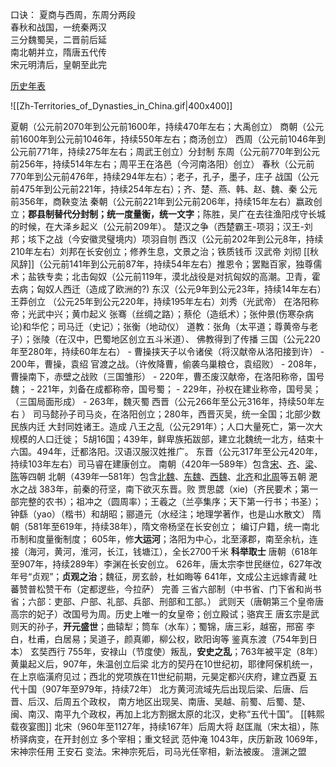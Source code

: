 口诀：
夏商与西周，东周分两段  
春秋和战国，一统秦两汉  
三分魏蜀吴，二晋前后延  
南北朝并立，隋唐五代传  
宋元明清后，皇朝至此完

[历史年表](https://zh.wikipedia.org/wiki/%E4%B8%AD%E5%9B%BD%E5%8E%86%E5%8F%B2%E5%B9%B4%E8%A1%A8)

![[Zh-Territories_of_Dynasties_in_China.gif|400x400]]

夏朝（公元前2070年到公元前1600年，持续470年左右；大禹创立）
商朝（公元前1600年到公元前1046年，持续550年左右；商汤创立）
西周（公元前1046年到公元前771年，持续275年左右；周武王创立）分封制
东周（公元前770年到公元前256年，持续514年左右；周平王在洛邑（今河南洛阳）创立）
	春秋（公元前770年到公元前476年，持续294年左右）；老子，孔子，墨子，庄子
	战国（公元前475年到公元前221年，持续254年左右）；齐、楚、燕、韩、赵、魏、秦
	公元前356年，商鞅变法
秦朝（公元前221年到公元前206年，持续15年左右）嬴政创立；**郡县制替代分封制；统一度量衡，统一文字**；陈胜，吴广在去往渔阳戍守长城的时候，在大泽乡起义（公元前209年）。
	楚汉之争（西楚霸王-项羽；汉王-刘邦；垓下之战（今安徽灵璧境内）项羽自刎
西汉（公元前202年到公元8年，持续210年左右）刘邦在长安创立；修养生息，文景之治；铁质钱币
	汉武帝 刘彻 [[秋风辞]]（公元前141年到公元前87年，持续54年左右）推恩令；罢黜百家，独尊儒术；盐铁专卖；北击匈奴（公元前119年，漠北战役是对抗匈奴的高潮。卫青，霍去病；匈奴人西迁（造成了欧洲的?)
东汉（公元9年到公元23年，持续14年左右）王莽创立
	（公元25年到公元220年，持续195年左右）刘秀（光武帝） 在洛阳称帝；光武中兴；黄巾起义
	张骞（丝绸之路）；蔡伦（造纸术）；张仲景(伤寒杂病论)和华佗；司马迁（史记）；张衡（地动仪）
	道教：张角（太平道；尊黄帝与老子）；张陵（在汉中，巴蜀地区创立五斗米道）、
	佛教得到了传播
三国（公元220年至280年，持续60年左右）
	- 曹操挟天子以令诸侯（将汉献帝从洛阳接到许）
	- 200年，曹操，袁绍 官渡之战。（许攸降曹，偷袭乌巢粮仓，袁绍败）
	- 208年，曹操南下，赤壁之战败（三国雏形）
	- 220年，曹丕废汉献帝，在洛阳称帝，国号魏；
	- 221年，刘备在成都称帝，国号蜀；
	- 229年，孙权在建业称帝，国号吴；（三国局面形成）
	- 263年，魏灭蜀
西晋（公元266年至公元316年，持续50年左右  ）
	司马懿孙子司马炎，在洛阳创立；280年，西晋灭吴，统一全国；北部少数民族内迁
	大封同姓诸王。造成 八王之乱（公元291年）；人口大量死亡，第一次大规模的人口迁徙；
	5胡16国；439年，鲜卑族拓跋部，建立北魏统一北方，结束十六国。494年，迁都洛阳。汉语汉服汉姓推广。
东晋（公元317年至公元420年，持续103年左右）司马睿在建康创立。
南朝（420年—589年）包含[宋](https://zh.wikipedia.org/wiki/%E5%88%98%E5%AE%8B "刘宋")、[齐](https://zh.wikipedia.org/wiki/%E5%8D%97%E9%BD%90 "南齐")、[梁](https://zh.wikipedia.org/wiki/%E6%A2%81_(%E5%8D%97%E6%9C%9D) "梁 (南朝)")、[陈](https://zh.wikipedia.org/wiki/%E9%99%B3_(%E5%8D%97%E6%9C%9D) "陈 (南朝)")等四朝
北朝（439年—581年）包含[北魏](https://zh.wikipedia.org/wiki/%E5%8C%97%E9%AD%8F "北魏")、[东魏](https://zh.wikipedia.org/wiki/%E4%B8%9C%E9%AD%8F "东魏")、[西魏](https://zh.wikipedia.org/wiki/%E8%A5%BF%E9%AD%8F "西魏")、[北齐](https://zh.wikipedia.org/wiki/%E5%8C%97%E9%BD%90 "北齐")和[北周](https://zh.wikipedia.org/wiki/%E5%8C%97%E5%91%A8 "北周")等五朝
	淝水之战 383年，前秦的苻坚，南下欲灭东晋。败
	贾思勰（xie)（齐民要术；第一部完整的农书）；祖冲之（圆周率）；王羲之（兰亭集序；天下第一行书；书圣）；钟繇（yao）（楷书）和胡昭；郦道元（水经注；地理学著作，也是山水散文）
隋朝（581年至619年，持续38年），隋文帝杨坚在长安创立；
	编订户籍，统一南北币制和度量衡制度；
	605年，修**大运河**；洛阳为中心，北至涿郡，南至余杭，连接（海河，黄河，淮河，长江，钱塘江），全长2700千米
	**科举取士**
唐朝（618年至907年，持续289年）李渊在长安创立。
	626年，唐太宗李世民继位，627年改年号“贞观”；**贞观之治**；魏征，房玄龄，杜如晦等
		641年，文成公主远嫁青藏 吐蕃赞普松赞干布（定都逻些，今拉萨）
	完善 三省六部制（中书省、门下省和尚书省；六部：吏部、户部、礼部、兵部、刑部和工部。）
	武则天（唐朝第三个皇帝唐高宗的妃子）改国号为周。历史上唯一的女皇帝；创立殿试；骆宾王
	唐玄宗是武则天的孙子，**开元盛世**；曲辕犁；筒车（水车）；蜀锦，唐三彩，越窑，邢窑
	李白，杜甫，白居易；吴道子，颜真卿，柳公权，欧阳询等
	鉴真东渡（754年到日本）
	玄奘西行
	755年，安禄山（节度使）叛乱，**安史之乱**；763年被平定（8年）
	黄巢起义后，907年，朱温创立后梁 
	北方的契丹在10世纪初，耶律阿保机统一，在上京临潢府见过；西北的党项族在11世纪前期，元昊定都兴庆府，建立西夏
五代十国（907年至979年，持续72年）
	北方黄河流域先后出现后梁、后唐、后晋、后汉、后周五个政权，
	南方地区出现吴、南唐、吴越、前蜀、后蜀、楚、闽、南汉、南平九个政权，再加上北方割据太原的北汉，史称“五代十国”。
	[[韩熙载夜宴图]]
北宋（960年至1127年，持续167年）后周大将 赵匡胤（宋太祖），陈桥驿病变，在开封创立 
	多个宰相；重文轻武
	范仲淹 1043年，庆历新政
	1069年，宋神宗任用 王安石 变法。宋神宗死后，司马光任宰相，新法被废。
	澶渊之盟 
	



























